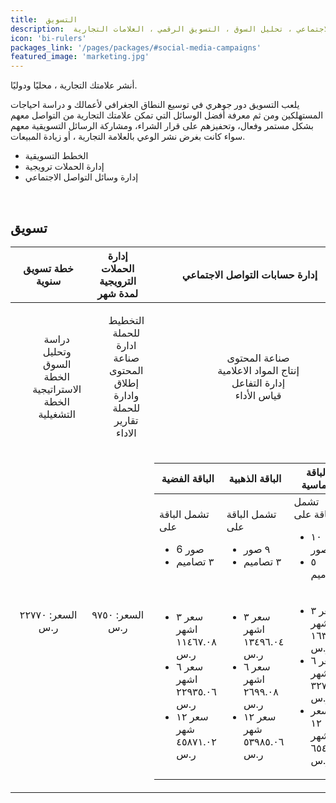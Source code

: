 ```yaml
---
title:  التسويق
description:  استراتيجية تسويقية, حملات ترويجية, ، إدارة وسائل التواصل الاجتماعي ، تحليل السوق ، التسويق الرقمي ، العلامات التجارية.
icon: 'bi-rulers'
packages_link: '/pages/packages/#social-media-campaigns'
featured_image: 'marketing.jpg'
---
```



أنشر علامتك التجارية ، محليًا ودوليًا.

يلعب التسويق دور جوهري في توسيع النطاق الجغرافي لأعمالك و دراسة احياجات المستهلكين ومن ثم معرفة أفضل الوسائل التي تمكن علامتك التجارية من التواصل معهم بشكل مستمر وفعال، وتحفيزهم على قرار الشراء، ومشاركة الرسائل التسويقية معهم سواء كانت بغرض نشر الوعي بالعلامة التجارية ، أو زيادة المبيعات.


- الخطط التسويقية
- إدارة الحملات ترويجية
- إدارة وسائل التواصل الاجتماعي

<br>

## تسويق

|    **خطة تسويق سنوية**       |   **إدارة الحملات الترويجية لمدة شهر**    |     **إدارة حسابات التواصل الاجتماعي**     |
|:-----------------------------------:|:-------------------------------------------------------:|:-----------------------------------:|
|  <ul style="list-style-type: none"><li> دراسة وتحليل السوق  </li><li> الخطة الاستراتيجية  </li><li> الخطة التشغيلية </li></ul>|   <ul style="list-style-type: none"><li>التخطيط للحملة   </li><li> ادارة صناعة المحتوى  </li><li> إطلاق وادارة للحملة  </li><li> تقارير الاداء </li></ul> |  <ul style="list-style-type: none"><li>صناعة المحتوى  </li><li>  إنتاج المواد الاعلامية  </li><li>  إدارة التفاعل </li><li>  قياس الأداء  </li></ul>|
|       السعر: ٢٢٧٧٠ ر.س              |              السعر: ٩٧٥٠ ر.س                           |           <table>  <thead>  <tr>  <th> الباقة الفضية </th>  <th> الباقة الذهبية </th>  <th>الباقة الماسية</th>  </tr>  </thead>  <tbody>  <tr>  <td>تشمل الباقة على<ul><li>6 صور </li><li> ٣ تصاميم </li></ul></td>  <td>تشمل الباقة على<ul><li>٩ صور </li><li>  ٣ تصاميم </li></ul></td>  <td>تشمل الباقة على<ul><li>١٠ صور </li><li>  ٥ تصاميم </li></ul> </tr> <tr>  <td><ul><li>  سعر ٣ اشهر ١١٤٦٧.٠٨ ر.س 	 </li><li> سعر ٦ اشهر ٢٢٩٣٥.٠٦ ر.س 	</li><li> سعر ١٢ شهر ٤٥٨٧١.٠٢ ر.س </li></ul> </td>  <td><ul><li>سعر ٣ اشهر  ١٣٤٩٦.٠٤ ر.س 	 </li><li> سعر ٦ اشهر  ٢٦٩٩.٠٨ ر.س</li><li> سعر ١٢ شهر ٥٣٩٨٥.٠٦ ر.س </li></ul> </td>  <td><ul><li> سعر ٣ اشهر  ١٦٣٥٣ ر.س</li><li> سعر ٦ اشهر  ٣٢٧٠٦ ر.س</li><li> سعر ١٢ شهر ٦٥٤١٢ ر.س</li></ul> </td>  </tbody>  </table>      |    | 